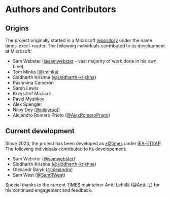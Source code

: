 Authors and Contributors
========================

## Origins

The project originally started in a Microsoft [repository](https://github.com/microsoft/times-excel-reader) under the name times-excel-reader. The following individuals contributed to its development at Microsoft:

- Sam Webster ([@samwebster](https://github.com/samwebster) - vast majority of work done in his own time)
- Tom Minka ([@tminka](https://github.com/tminka))
- Siddharth Krishna ([@siddharth-krishna](https://github.com/siddharth-krishna))
- Pashmina Cameron
- Sarah Lewis
- Krzysztof Maziarz
- Pavel Myshkov
- Alex Spengler
- Niloy Dey ([@niloyroot](https://github.com/niloyroot))
- Alejandro Romero Prieto ([@AlexRomeroPrieto](https://github.com/AlexRomeroPrieto))

## Current development

Since 2023, the project has been developed as [xl2times](https://github.com/etsap-TIMES/xl2times) under [IEA-ETSAP](https://iea-etsap.org/). The following individuals contributed to its developement:

- Sam Webster ([@samwebster](https://github.com/samwebster))
- Siddharth Krishna ([@siddharth-krishna](https://github.com/siddharth-krishna))
- Olexandr Balyk ([@olejandro](https://github.com/olejandro))
- Sam West ([@SamRWest](https://github.com/SamRWest))

Special thanks to the current [TIMES](https://github.com/etsap-TIMES/TIMES_model/) maintainer Antti Lehtilä ([@Antti-L](https://github.com/Antti-L)) for his continued engagement and feedback.
